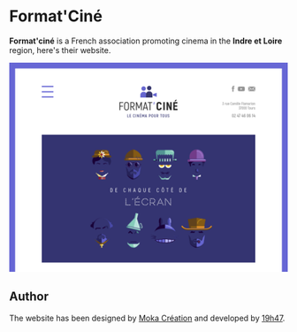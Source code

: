 # Format'Ciné

__Format'ciné__ is a French association promoting cinema in the __Indre et Loire__ region, here's their website. 

![Screenshot](screenshot.png)

## Author

The website has been designed by [Moka Création](http://www.mokacreation.com/) and developed by [19h47](http://www.19h47.fr/).